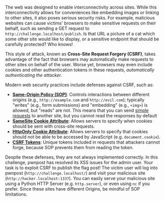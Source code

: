 The web was designed to enable interconnectivity across sites. While this interconnectivity allows for conveniences like embedding images or linking to other sites, it also poses serious security risks. For example, malicious websites can cause victims' browsers to make sensitive requests on their behalf, such as sending a GET request to `http://challenge.localhost/publish`. Is that URL a picture of a cat which some other site would like to display, or a sensitive endpoint that should be carefully protected? Who knows!

This style of attack, known as **Cross-Site Request Forgery (CSRF)**, takes advantage of the fact that browsers may automatically make requests to other sites on behalf of the user. Worse yet, browsers may even include cookies and other authentication tokens in these requests, *automatically authenticating the attacker*. 

Modern web security practices include defenses against CSRF, such as:
- [**Same-Origin Policy (SOP)**](https://developer.mozilla.org/en-US/docs/Web/Security/Same-origin_policy): Controls interactions between different origins (e.g., `http://example.com` and `http://evil.com`); typically "writes" (e.g., form submissions) and "embedding" (e.g., `<img>`) is allowed, but "reads" are not. This means that you can send [simple requests](https://developer.mozilla.org/en-US/docs/Web/HTTP/CORS#simple_requests) to another site, but you cannot read the responses by default
- [**SameSite Cookie Attribute**](https://developer.mozilla.org/en-US/docs/Web/HTTP/Cookies#controlling_third-party_cookies_with_samesite): Allows servers to specify when cookies should be sent with cross-site requests.
- [**HttpOnly Cookie Attribute**](https://developer.mozilla.org/en-US/docs/Web/HTTP/Cookies#security): Allows servers to specify that cookies should not be able to be accessed by JavaScript (e.g. `document.cookie`).
- [**CSRF Tokens**](https://developer.mozilla.org/en-US/docs/Web/Security/Practical_implementation_guides/CSRF_prevention#anti-csrf_tokens): Unique tokens included in requests that attackers cannot forge, because SOP prevents them from reading the token.

Despite these defenses, they are not always implemented correctly. In this challenge, pwnpost has resolved its XSS issues for the admin user. Your task is to exploit CSRF to publish the flag post! The victim user will log into pwnpost (`http://challenge.localhost/`) and visit your malicious site (`http://hacker.localhost:1337`). You can easily serve your malicious site using a Python HTTP Server (e.g. `http.server`), or even using `nc` if you prefer. Since these sites have different Origins, be mindful of SOP limitations.
